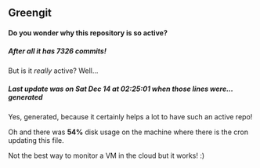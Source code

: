 ## Greengit

#### Do you wonder why this repository is so active?

##### After all it has 7326 commits!

But is it *really* active? Well...

##### Last update was on Sat Dec 14 at 02:25:01 when those lines were... generated

Yes, generated, because it certainly helps a lot to have such an active repo!

Oh and there was **54%** disk usage on the machine
where there is the cron updating this file.

Not the best way to monitor a VM in the cloud but it works! :)
